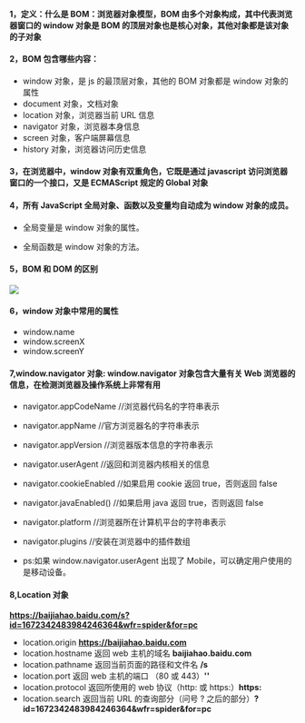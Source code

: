 <!--
 * @Description:window对象常用属性和方法
 * @Author: xiao.zhang
 * @Date: 2020-10-21 17:40:45
 * @LastEditors: xiao.zhang
 * @LastEditTime: 2020-10-22 10:35:14
-->

#### 1，定义：什么是 BOM：浏览器对象模型，BOM 由多个对象构成，其中代表浏览器窗口的 window 对象是 BOM 的顶层对象也是核心对象，其他对象都是该对象的子对象

#### 2，BOM 包含哪些内容：

- window 对象，是 js 的最顶层对象，其他的 BOM 对象都是 window 对象的属性
- document 对象，文档对象
- location 对象，浏览器当前 URL 信息
- navigator 对象，浏览器本身信息
- screen 对象，客户端屏幕信息
- history 对象，浏览器访问历史信息

#### 3，在浏览器中，window 对象有双重角色，它既是通过 javascript 访问浏览器窗口的一个接口，又是 ECMAScript 规定的 Global 对象

#### 4，所有 JavaScript 全局对象、函数以及变量均自动成为 window 对象的成员。

- 全局变量是 window 对象的属性。

- 全局函数是 window 对象的方法。

#### 5，BOM 和 DOM 的区别

![](https://tva1.sinaimg.cn/large/007S8ZIlgy1gjx4hgtpahj30hx0h0dj0.jpg)

#### 6，window 对象中常用的属性

- window.name
- window.screenX
- window.screenY

#### 7,window.navigator 对象: window.navigator 对象包含大量有关 Web 浏览器的信息，在检测浏览器及操作系统上非常有用

- navigator.appCodeName //浏览器代码名的字符串表示

- navigator.appName //官方浏览器名的字符串表示

- navigator.appVersion //浏览器版本信息的字符串表示

- navigator.userAgent //返回和浏览器内核相关的信息

- navigator.cookieEnabled //如果启用 cookie 返回 true，否则返回 false

- navigator.javaEnabled() //如果启用 java 返回 true，否则返回 false

- navigator.platform //浏览器所在计算机平台的字符串表示

- navigator.plugins //安装在浏览器中的插件数组

- ps:如果 window.navigator.userAgent 出现了 Mobile，可以确定用户使用的是移动设备。

#### 8,Location 对象

**https://baijiahao.baidu.com/s?id=1672342483984246364&wfr=spider&for=pc**

- location.origin **https://baijiahao.baidu.com**
- location.hostname 返回 web 主机的域名 **baijiahao.baidu.com**
- location.pathname 返回当前页面的路径和文件名 **/s**
- location.port 返回 web 主机的端口 （80 或 443）**''**
- location.protocol 返回所使用的 web 协议（http: 或 https:）**https:**
- location.search 返回当前 URL 的查询部分（问号 ? 之后的部分）**?id=1672342483984246364&wfr=spider&for=pc**
